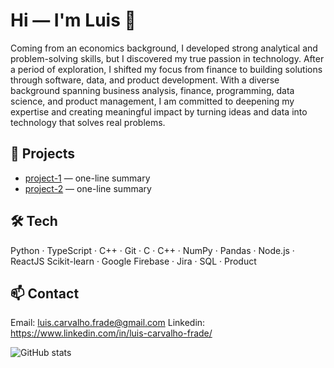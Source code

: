 # Hi — I'm Luis 👋
Coming from an economics background, I developed strong analytical and problem-solving skills, but I discovered my true passion in technology. After a period of exploration, I shifted my focus from finance to building solutions through software, data, and product development.
With a diverse background spanning business analysis, finance, programming, data science, and product management, I am committed to deepening my expertise and creating meaningful impact by turning ideas and data into technology that solves real problems.

## 🔭 Projects
- [project-1](https://github.com/username/project-1) — one-line summary
- [project-2](https://github.com/username/project-2) — one-line summary

## 🛠 Tech
Python · TypeScript · C++ · Git · C · C++ · NumPy · Pandas · Node.js · ReactJS
Scikit-learn · Google Firebase · Jira · SQL · Product

## 📫 Contact
Email: luis.carvalho.frade@gmail.com
Linkedin: https://www.linkedin.com/in/luis-carvalho-frade/

![GitHub stats](https://github-readme-stats.vercel.app/api?username=YOUR_USERNAME&show_icons=true)
<!--
**luiscarvalhofrade/luiscarvalhofrade** is a ✨ _special_ ✨ repository because its `README.md` (this file) appears on your GitHub profile.

Here are some ideas to get you started:

- 🔭 I’m currently working on ...
- 🌱 I’m currently learning ...
- 👯 I’m looking to collaborate on ...
- 🤔 I’m looking for help with ...
- 💬 Ask me about ...
- 📫 How to reach me: ...
- 😄 Pronouns: ...
- ⚡ Fun fact: ...
-->
